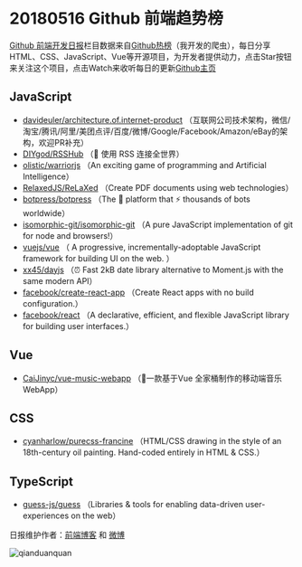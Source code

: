 # 20180516 Github 前端趋势榜

[Github 前端开发日报](https://qdkfweb.cn/c/news)栏目数据来自[Github热榜](https://github.qdkfweb.cn/)（我开发的爬虫），每日分享HTML、CSS、JavaScript、Vue等开源项目，为开发者提供动力，点击Star按钮来关注这个项目，点击Watch来收听每日的更新[Github主页](https://github.com/kujian/githubTrending)
## JavaScript

* [davideuler/architecture.of.internet-product](https://github.com/davideuler/architecture.of.internet-product) （互联网公司技术架构，微信/淘宝/腾讯/阿里/美团点评/百度/微博/Google/Facebook/Amazon/eBay的架构，欢迎PR补充）
* [DIYgod/RSSHub](https://github.com/DIYgod/RSSHub) （🍭 使用 RSS 连接全世界）
* [olistic/warriorjs](https://github.com/olistic/warriorjs) （An exciting game of programming and Artificial Intelligence）
* [RelaxedJS/ReLaXed](https://github.com/RelaxedJS/ReLaXed) （Create PDF documents using web technologies）
* [botpress/botpress](https://github.com/botpress/botpress) （The 🤖 platform that ⚡ thousands of bots worldwide）
* [isomorphic-git/isomorphic-git](https://github.com/isomorphic-git/isomorphic-git) （A pure JavaScript implementation of git for node and browsers!）
* [vuejs/vue](https://github.com/vuejs/vue) （
        A progressive, incrementally-adoptable JavaScript framework for building UI on the web.
      ）
* [xx45/dayjs](https://github.com/xx45/dayjs) （⏰ Fast 2kB date library alternative to Moment.js with the same modern API）
* [facebook/create-react-app](https://github.com/facebook/create-react-app) （Create React apps with no build configuration.）
* [facebook/react](https://github.com/facebook/react) （A declarative, efficient, and flexible JavaScript library for building user interfaces.）

## Vue

* [CaiJinyc/vue-music-webapp](https://github.com/CaiJinyc/vue-music-webapp) （🌈一款基于Vue 全家桶制作的移动端音乐 WebApp）

## CSS

* [cyanharlow/purecss-francine](https://github.com/cyanharlow/purecss-francine) （HTML/CSS drawing in the style of an 18th-century oil painting. Hand-coded entirely in HTML &amp; CSS.）

## TypeScript

* [guess-js/guess](https://github.com/guess-js/guess) （Libraries &amp; tools for enabling data-driven user-experiences on the web）


日报维护作者：[前端博客](https://qdkfweb.cn/) 和 [微博](https://qdkfweb.cn/go/weibo)

![qianduanquan](https://user-images.githubusercontent.com/3055447/38468989-651132ac-3b80-11e8-8e6b-15122322a9d7.png)